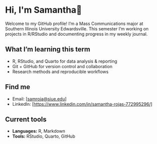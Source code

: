 # Hi, I'm Samantha👋

Welcome to my GitHub profile! I’m a Mass Communications major at Southern Illinois University Edwardsville.
This semester I’m working on projects in R/RStudio and documenting progress in my weekly journal.

## What I’m learning this term
- R, RStudio, and Quarto for data analysis & reporting
- Git + GitHub for version control and collaboration
- Research methods and reproducible workflows

## Find me
- Email: [samroja@siue.edu]
- LinkedIn: [https://www.linkedin.com/in/samantha-rojas-772995296/]

## Current tools
- **Languages:** R, Markdown
- **Tools:** RStudio, Quarto, GitHub
